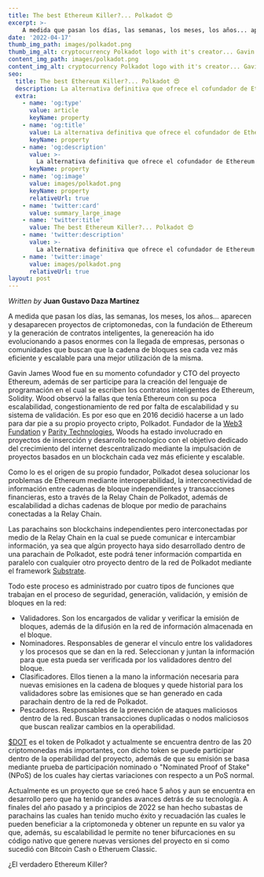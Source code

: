 ```yaml
---
title: The best Ethereum Killer?... Polkadot 😍
excerpt: >-
    A medida que pasan los días, las semanas, los meses, los años... aparecen y desaparecen proyectos de criptomonedas, con la fundación de Ethereum y la generación de contratos inteligentes, la genereación ha ido evolucionando a pasos enormes con la llegada de empresas, personas o comunidades que buscan que la cadena de bloques sea cada vez más eficiente y escalable para una mejor utilización de la misma.
date: '2022-04-17'
thumb_img_path: images/polkadot.png
thumb_img_alt: cryptocurrency Polkadot logo with it's creator... Gavin Wood
content_img_path: images/polkadot.png
content_img_alt: cryptocurrency Polkadot logo with it's creator... Gavin Wood
seo:
  title: The best Ethereum Killer?... Polkadot 😍
  description: La alternativa definitiva que ofrece el cofundador de Ethereum Gavin Wood
  extra:
    - name: 'og:type'
      value: article
      keyName: property
    - name: 'og:title'
      value: La alternativa definitiva que ofrece el cofundador de Ethereum Gavin Wood
      keyName: property
    - name: 'og:description'
      value: >-
        La alternativa definitiva que ofrece el cofundador de Ethereum Gavin Wood
      keyName: property
    - name: 'og:image'
      value: images/polkadot.png
      keyName: property
      relativeUrl: true
    - name: 'twitter:card'
      value: summary_large_image
    - name: 'twitter:title'
      value: The best Ethereum Killer?... Polkadot 😍
    - name: 'twitter:description'
      value: >-
        La alternativa definitiva que ofrece el cofundador de Ethereum Gavin Wood
    - name: 'twitter:image'
      value: images/polkadot.png
      relativeUrl: true
layout: post
---
```


*Written by* **Juan Gustavo Daza Martínez**

A medida que pasan los días, las semanas, los meses, los años... aparecen y desaparecen proyectos de criptomonedas, con la fundación de Ethereum y la generación de contratos inteligentes, la genereación ha ido evolucionando a pasos enormes con la llegada de empresas, personas o comunidades que buscan que la cadena de bloques sea cada vez más eficiente y escalable para una mejor utilización de la misma.

Gavin James Wood fue en su momento cofundador y CTO del proyecto Ethereum, además de ser participe para la creación del lenguaje de programación en el cual se escriben los contratos inteligentes de Ethereum, Solidity. Wood observó la fallas que tenía Ethereum con su poca escalabilidad, congestionamiento de red por falta de escalabilidad y su sistema de validación. Es por eso que en 2016 decidió hacerse a un lado para dar pie a su propio proyecto cripto, Polkadot. Fundador de la [Web3 Fundation](https://web3.foundation/) y [Parity Technologies](https://www.parity.io/), Woods ha estado involucrado en proyectos de insercción y desarrollo tecnologíco con el objetivo dedicado del crecimiento del internet descentralizado mediante la impulsación de proyectos basados en un blockchain cada vez más eficiente y escalable.

Como lo es el origen de su propio fundador, Polkadot desea solucionar los problemas de Ethereum mediante interoperabilidad, la interconectividad de información entre cadenas de bloque independientes y transacciones financieras, esto a través de la Relay Chain de Polkadot, además de escalabilidad a dichas cadenas de bloque por medio de parachains conectadas a la Relay Chain.

Las parachains son blockchains independientes pero interconectadas por medio de la Relay Chain en la cual se puede comunicar e intercambiar información, ya sea que algún proyecto haya sido desarrollado dentro de una parachain de Polkadot, este podrá tener información compartida en paralelo con cualquier otro proyecto dentro de la red de Polkadot mediante el framework [Substrate](https://substrate.io/).

Todo este proceso es administrado por cuatro tipos de funciones que trabajan en el proceso de seguridad, generación, validación, y emisión de bloques en la red:

* Validadores. Son los encargados de validar y verificar la emisión de bloques, además de la difusión en la red de información almacenada en el bloque.
* Nominadores. Responsables de generar el vínculo entre los validadores y los procesos que se dan en la red. Seleccionan y juntan la información para que esta pueda ser verificada por los validadores dentro del bloque.
* Clasificadores. Ellos tienen a la mano la información necesaria para nuevas emisiones en la cadena de bloques y quede historial para los validadores sobre las emisiones que se han generado en cada parachain dentro de la red de Polkadot.
* Pescadores. Responsables de la prevención de ataques maliciosos dentro de la red. Buscan transacciones duplicadas o nodos maliciosos que buscan realizar cambios en la operabilidad.

[$DOT](https://coinmarketcap.com/currencies/polkadot-new/) es el token de Polkadot y actualmente se encuentra dentro de las 20 criptomonedas más importantes, con dicho token se puede participar dentro de la operabilidad del proyecto, además de que su emisión se basa mediante prueba de participación nominado o "Nominated Proof of Stake" (NPoS) de los cuales hay ciertas variaciones con respecto a un PoS normal.

Actualmente es un proyecto que se creó hace 5 años y aun se encuentra en desarrollo pero que ha tenido grandes avances detrás de su tecnología. A finales del año pasado y a principios de 2022 se han hecho subastas de parachains las cuales han tenido mucho éxito y recuadación las cuales le pueden beneficiar a la criptomoneda y obtener un repunte en su valor ya que, además, su escalabilidad le permite no tener bifurcaciones en su código nativo que genere nuevas versiones del proyecto en si como sucedió con Bitcoin Cash o Etheruem  Classic.

¿El verdadero Ethereum Killer?